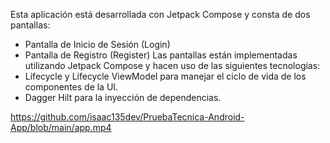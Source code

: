 Esta aplicación está desarrollada con Jetpack Compose y consta de dos pantallas:

- Pantalla de Inicio de Sesión (Login)
- Pantalla de Registro (Register)
  Las pantallas están implementadas utilizando Jetpack Compose y hacen uso de las siguientes tecnologías:
- Lifecycle y Lifecycle ViewModel para manejar el ciclo de vida de los componentes de la UI.
- Dagger Hilt para la inyección de dependencias.
  
https://github.com/isaac135dev/PruebaTecnica-Android-App/blob/main/app.mp4
